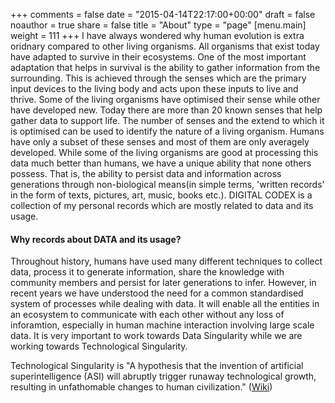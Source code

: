 +++
comments = false
date = "2015-04-14T22:17:00+00:00"
draft = false
noauthor = true
share = false
title = "About"
type = "page"
[menu.main]
weight = 111
+++
I have always wondered why human evolution is extra oridnary compared to other living organisms. All organisms that exist today have adapted to survive in their ecosystems. One of the most important adaptation that helps in survival is the ability to gather information from the surrounding. This is achieved through the senses which are the primary input devices to the living body and acts upon these inputs to live and thrive. Some of the living organisms have optimised their sense while other have developed new. Today there are more than 20 known senses that help gather data to support life. The number of senses and the extend to which it is optimised can be used to identify the nature of a living organism. Humans have only a subset of these senses and most of them are only averagely developed. While some of the living organisms are good at processing this data much better than humans, we have a unique ability that none others possess. That is, the ability to persist data and information across generations through non-biological means(in simple terms, 'written records' in the form of texts, pictures, art, music, books etc.). DIGITAL CODEX is a collection of my personal records which are mostly related to data and its usage.

#### Why records about DATA and its usage?
Throughout history, humans have used many different techniques to collect data, process it to generate information, share the knowledge with community members and persist for later generations to infer. However, in recent years we have understood the need for a common standardised system of processes while dealing with data. It will enable all the entities in an ecosystem to communicate with each other without any loss of inforamtion, especially in human machine interaction involving large scale data. It is very important to work towards Data Singularity while we are working towards Technological Singularity.

 Technological Singularity is "A hypothesis that the invention of artificial superintelligence (ASI) will abruptly trigger runaway technological growth, resulting in unfathomable changes to human civilization." ([Wiki](https://en.wikipedia.org/wiki/Technological_singularity))
